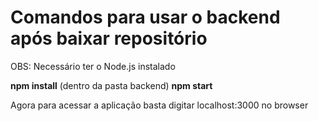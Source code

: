 # Comandos para usar o backend após baixar repositório
OBS: Necessário ter o Node.js instalado

<strong>npm install</strong> (dentro da pasta backend)
<strong>npm start</strong>

Agora para acessar a aplicação basta digitar localhost:3000 no browser
